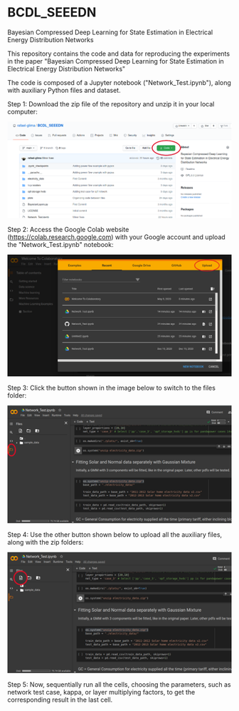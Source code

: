 # BCDL_SEEEDN
Bayesian Compressed Deep Learning for State Estimation in Electrical Energy Distribution Networks

This repository contains the code and data for reproducing the experiments in the paper 
"Bayesian Compressed Deep Learning for State Estimation in Electrical Energy Distribution Networks"

The code is composed of a Jupyter notebook ("Network_Test.ipynb"), along with auxiliary Python files and dataset.

Step 1: Download the zip file of the repository and unzip it in your local computer:

![Step 1](download_git.png)

Step 2: Access the Google Colab website (https://colab.research.google.com) with your Google account and upload the "Network_Test.ipynb" notebook:

![Step 2](upload_notebook.png)

Step 3: Click the button shown in the image below to switch to the files folder:

![Step 3](upload_files_1.png)

Step 4: Use the other button shown below to upload all the auxiliary files, along with the zip folders:

![Step 4](upload_files_2.png)

Step 5: Now, sequentially run all the cells, choosing the parameters, 
such as network test case, kappa, or layer multiplying factors, to get the corresponding result in the last cell.
